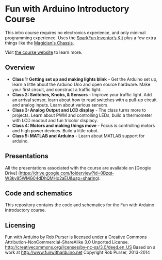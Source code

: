 Fun with Arduino Introductory Course 
====================================

This intro course requires no electronics experience, and only minimal programming experience.  Uses the [SparkFun Inventor’s Kit](https://www.sparkfun.com/products/12001) plus a few extra things like the [Magician's Chassis](https://www.sparkfun.com/products/10825).

Visit [the course website](http://www.funwitharduino.net/intro-class) to learn more.

Overview
--------
* **Class 1: Getting set up and making lights blink** - Get the Arduino set up, learn a little about the Arduino Uno and open source hardware.  Make your first circuit, and construct a traffic light.
* **Class 2: Switches, Knobs, & Sensors** - Improve your traffic light.  Add an arrival sensor, learn about how to read switches with a pull-up circuit and analog inputs.  Learn about various sensors.
* **Class 3: Analog Output and LCD display** - The class turns more to projects.  Learn about PWM and controlling LEDs, build a thermometer with LCD readout and fun tricolor displacy.
* **Class 4: Motors and making things move** - Focus is controlling motors and high power devices.  Build a little robot.
* **Class 5: MATLAB and Arduino** - Learn about MATLAB support for arduino.

Presentations
-------------
All the presentations associated with the course are available on [Google Drive] (https://drive.google.com/folderview?id=0Bzqt-W3ky85WMG04dDhQMHo2aEU&usp=sharing).

Code and schematics
-------------------
This repository contains the code and schematics for the Fun with Arduino introductory course.

Licensing
---------
Fun with Arduino by Rob Purser is licensed under a
Creative Commons Attribution-NonCommercial-ShareAlike 3.0 Unported License.
http://creativecommons.org/licenses/by-nc-sa/3.0/deed.en_US
Based on a work at http://www.funwitharduino.net
Copyright Rob Purser, 2013-2014
